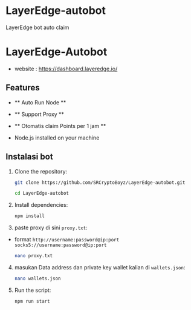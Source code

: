 # LayerEdge-autobot
LayerEdge bot auto claim

# LayerEdge-Autobot

- website : https://dashboard.layeredge.io/

## Features

- ** Auto Run Node **
- ** Support Proxy **
- ** Otomatis claim Points per 1 jam **

- Node.js installed on your machine


## Instalasi bot

1. Clone the repository:
    ```sh
    git clone https://github.com/SRCryptoBoyz/LayerEdge-autobot.git
    ```
    ```sh
    cd LayerEdge-autobot
    ```

3. Install dependencies:
    ```sh
    npm install
    ```
4. paste proxy di sini `proxy.txt`:
-  format 
	`http://username:password@ip:port`
	`socks5://username:password@ip:port`
    ```sh
    nano proxy.txt
    ```
4. masukan Data address dan private key wallet kalian di `wallets.json`: 
    ```sh
    nano wallets.json
    ```
4. Run the script:
    ```sh
    npm run start
    ```
